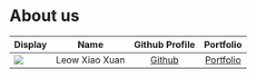 # About us

Display | Name | Github Profile | Portfolio 
--------|:----:|:--------------:|:---------:
![](https://via.placeholder.com/100.png?text=Photo) | Leow Xiao Xuan | [Github](https://github.com/leowxx) | [Portfolio](docs/team/johndoe.md)